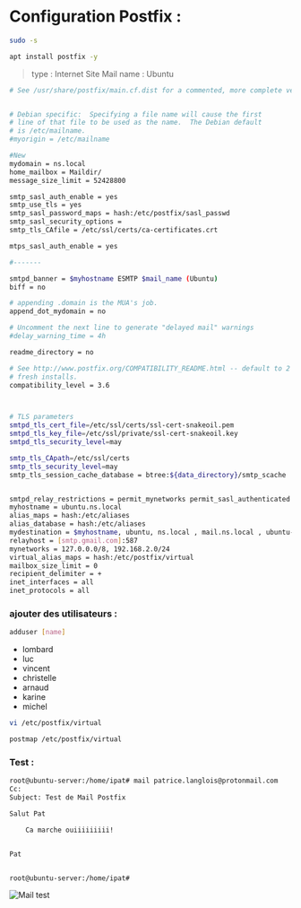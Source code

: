 # Configuration Postfix :

```bash
sudo -s
```
```bash
apt install postfix -y
```
>type : Internet Site
>Mail name : Ubuntu

```bash
# See /usr/share/postfix/main.cf.dist for a commented, more complete version


# Debian specific:  Specifying a file name will cause the first
# line of that file to be used as the name.  The Debian default
# is /etc/mailname.
#myorigin = /etc/mailname

#New
mydomain = ns.local
home_mailbox = Maildir/
message_size_limit = 52428800

smtp_sasl_auth_enable = yes
smtp_use_tls = yes
smtp_sasl_password_maps = hash:/etc/postfix/sasl_passwd
smtp_sasl_security_options =
smtp_tls_CAfile = /etc/ssl/certs/ca-certificates.crt

mtps_sasl_auth_enable = yes

#-------

smtpd_banner = $myhostname ESMTP $mail_name (Ubuntu)
biff = no

# appending .domain is the MUA's job.
append_dot_mydomain = no

# Uncomment the next line to generate "delayed mail" warnings
#delay_warning_time = 4h

readme_directory = no

# See http://www.postfix.org/COMPATIBILITY_README.html -- default to 2 on
# fresh installs.
compatibility_level = 3.6



# TLS parameters
smtpd_tls_cert_file=/etc/ssl/certs/ssl-cert-snakeoil.pem
smtpd_tls_key_file=/etc/ssl/private/ssl-cert-snakeoil.key
smtpd_tls_security_level=may

smtp_tls_CApath=/etc/ssl/certs
smtp_tls_security_level=may
smtp_tls_session_cache_database = btree:${data_directory}/smtp_scache


smtpd_relay_restrictions = permit_mynetworks permit_sasl_authenticated defer_unauth_destination
myhostname = ubuntu.ns.local
alias_maps = hash:/etc/aliases
alias_database = hash:/etc/aliases
mydestination = $myhostname, ubuntu, ns.local , mail.ns.local , ubuntu-server, localhost.localdomain, localhost
relayhost = [smtp.gmail.com]:587
mynetworks = 127.0.0.0/8, 192.168.2.0/24
virtual_alias_maps = hash:/etc/postfix/virtual
mailbox_size_limit = 0
recipient_delimiter = +
inet_interfaces = all
inet_protocols = all
```

### ajouter des utilisateurs :
```bash
adduser [name]
```
- lombard
- luc
- vincent
- christelle
- arnaud
- karine
- michel

```bash
vi /etc/postfix/virtual
```
```bash
postmap /etc/postfix/virtual
```
### Test :

```bash
root@ubuntu-server:/home/ipat# mail patrice.langlois@protonmail.com
Cc:
Subject: Test de Mail Postfix

Salut Pat

    Ca marche ouiiiiiiiii!


Pat


root@ubuntu-server:/home/ipat#
```
![Mail test](https://github.com/Plangloi/420-AJ5-RO_DE-PLOIEMENT-DES-SERVICES-WEB-Linux/assets/48372629/967904e9-0eaa-4a06-a85c-052474122f5e)





